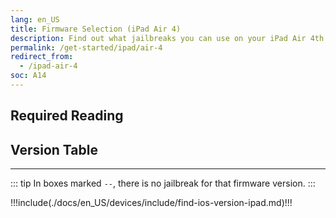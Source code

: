 ```yaml
---
lang: en_US
title: Firmware Selection (iPad Air 4)
description: Find out what jailbreaks you can use on your iPad Air 4th Generation
permalink: /get-started/ipad/air-4
redirect_from:
  - /ipad-air-4
soc: A14
---
```


## Required Reading

<readingTable deviceOS="iPadOS" minVer="14.0" maxVer="14.3"/>

## Version Table

<versionTable soc="A14" minVer="14"/>

---

::: tip
In boxes marked `--`, there is no jailbreak for that firmware version.
:::

!!!include(./docs/en_US/devices/include/find-ios-version-ipad.md)!!!
